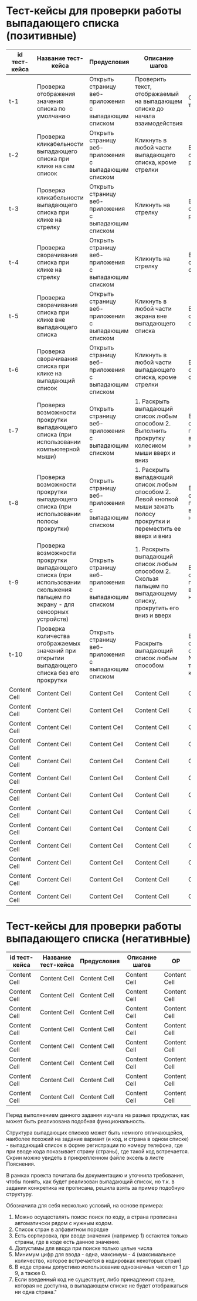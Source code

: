 # Тест-кейсы для проверки работы выпадающего списка (позитивные)

| id тест-кейса  | Название тест-кейса | Предусловия  | Описание шагов | ОР |
| ------------- | ------------- | ------------- | ------------- | -------------  
| t-1  | Проверка отображения значения списка по умолчанию  | Открыть страницу веб-приложения с выпадающим списком  | Проверить текст, отображаемый на выпадающем списке до начала взаимодействия  | Отображается текст "Код"  | 
| t-2  | Проверка кликабельности выпадающего списка при клике на сам список  | Открыть страницу веб-приложения с выпадающим списком  | Кликнуть в любой части выпадающего списка, кроме стрелки  | Выпадающий список раскрылся  | 
| t-3  | Проверка кликабельности выпадающего списка при клике на стрелку  | Открыть страницу веб-приложения с выпадающим списком  | Кликнуть на стрелку  | Выпадающий список раскрылся  |
| t-4  | Проверка сворачивания списка при клике на стрелку  | Открыть страницу веб-приложения с выпадающим списком  | Кликнуть на стрелку  | Выпадающий список свернулся  | 
| t-5  | Проверка сворачивания списка при клике вне выпадающего списка  | Открыть страницу веб-приложения с выпадающим списком  | Кликнуть в любой части экрана вне выпадающего списка  | Выпадающий список свернулся  | 
| t-6  | Проверка сворачивания списка при клике на выпадающий список  | Открыть страницу веб-приложения с выпадающим списком  | Кликнуть в любой части выпадающего списка, кроме стрелки  | Выпадающий список свернулся  | 
| t-7  | Проверка возможности прокрутки выпадающего списка (при использовании компьютерной мыши)  | Открыть страницу веб-приложения с выпадающим списком  | 1.	Раскрыть выпадающий список любым способом 2.	Выполнить прокрутку колесиком мыши вверх и вниз  | Выпадающий список прокручивается в обоих направлениях  | 
| t-8  | Проверка возможности прокрутки выпадающего списка (при использовании полосы прокрутки)  | Открыть страницу веб-приложения с выпадающим списком  | 1.	Раскрыть выпадающий список любым способом 2.	Левой кнопкой мыши зажать полосу прокрутки и переместить ее вверх и вниз  | Выпадающий список прокручивается в обоих направлениях  | 
| t-9  | Проверка возможности прокрутки выпадающего списка (при использовании скольжения пальцем по экрану - для сенсорных устройств)  | Открыть страницу веб-приложения с выпадающим списком  | 1.	Раскрыть выпадающий список любым способом 2.	Скользя пальцем по выпадающему списку, прокрутить его вниз и вверх  | Выпадающий список прокручивается в обоих направлениях  | 
| t-10  | Проверка количества отображаемых значений при открытии выпадающего списка без его прокрутки  | Открыть страницу веб-приложения с выпадающим списком  | Раскрыть выпадающий список любым способом  | Без прокрутки списка, отображается N шт телефонных кодов  | 
| Content Cell  | Content Cell  | Content Cell  | Content Cell  | Content Cell  | 
| Content Cell  | Content Cell  | Content Cell  | Content Cell  | Content Cell  | 
| Content Cell  | Content Cell  | Content Cell  | Content Cell  | Content Cell  | 
| Content Cell  | Content Cell  | Content Cell  | Content Cell  | Content Cell  | 
| Content Cell  | Content Cell  | Content Cell  | Content Cell  | Content Cell  |
| Content Cell  | Content Cell  | Content Cell  | Content Cell  | Content Cell  | 
| Content Cell  | Content Cell  | Content Cell  | Content Cell  | Content Cell  | 
| Content Cell  | Content Cell  | Content Cell  | Content Cell  | Content Cell  | 
| Content Cell  | Content Cell  | Content Cell  | Content Cell  | Content Cell  | 
| Content Cell  | Content Cell  | Content Cell  | Content Cell  | Content Cell  | 
| Content Cell  | Content Cell  | Content Cell  | Content Cell  | Content Cell  | 
| Content Cell  | Content Cell  | Content Cell  | Content Cell  | Content Cell  | 
| Content Cell  | Content Cell  | Content Cell  | Content Cell  | Content Cell  | 

# Тест-кейсы для проверки работы выпадающего списка (негативные)					

| id тест-кейса  | Название тест-кейса | Предусловия  | Описание шагов | ОР | 
| ------------- | ------------- | ------------- | ------------- | ------------- 
| Content Cell  | Content Cell  | Content Cell  | Content Cell  | Content Cell  | Content Cell  |
| Content Cell  | Content Cell  | Content Cell  | Content Cell  | Content Cell  | Content Cell  |
| Content Cell  | Content Cell  | Content Cell  | Content Cell  | Content Cell  | Content Cell  |
| Content Cell  | Content Cell  | Content Cell  | Content Cell  | Content Cell  | Content Cell  |
| Content Cell  | Content Cell  | Content Cell  | Content Cell  | Content Cell  | Content Cell  |
| Content Cell  | Content Cell  | Content Cell  | Content Cell  | Content Cell  | Content Cell  |
| Content Cell  | Content Cell  | Content Cell  | Content Cell  | Content Cell  | Content Cell  |
| Content Cell  | Content Cell  | Content Cell  | Content Cell  | Content Cell  | Content Cell  |

Перед выполнением данного задания изучала на разных продуктах, как может быть реализована подобная функциональность.

Структура выпадающих списков может быть немного отличающейся, наиболее похожий на задание вариант (и код, и страна в одном списке) - выпадающий список в форме регистрации по номеру телефона, где при вводе кода показывает страну (страны), где такой код встречается. Скрин можно увидеть в прикрепленном файле эксель в листе Пояснения.

В рамках проекта почитала бы документацию и уточнила требования, чтобы понять, как будет реализован выпадающий список, но т.к. в задании конкретика не прописана, решила взять за пример подобную структуру.

Обозначила для себя несколько условий, на основе примера:

1. Можно осуществлять поиск: поиск по коду, а страна прописана автоматичски рядом с нужным кодом.
2. Список стран в алфавитном порядке
3. Есть сортировка, при вводе значения (например 1) остаются только страны, где в коде есть данное значение.
4. Допустимы для ввода при поиске только целые числа
5. Минимум цифр для ввода - одна, максимум - 4 (максимальное количество, которое встречается в кодировках некоторых стран)
6. В коде страны допустимо использование однозначных чисел от 1 до 9, а также 0. 
7. Если введенный код не существует, либо принадлежит стране, которая не доступна, в выпадающем списке не будет отображаться ни одна страна."

